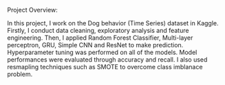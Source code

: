 Project Overview:

In this project, I work on the Dog behavior (Time Series) dataset in Kaggle. Firstly, I conduct data cleaning, exploratory analysis and feature engineering. Then, I applied Random Forest Classifier, Multi-layer perceptron, GRU, Simple CNN and ResNet to make prediction. Hyperparameter tuning was performed on all of the models. Model performances were evaluated through accuracy and recall. I also used resmapling techniques such as SMOTE to overcome class imblanace problem.


